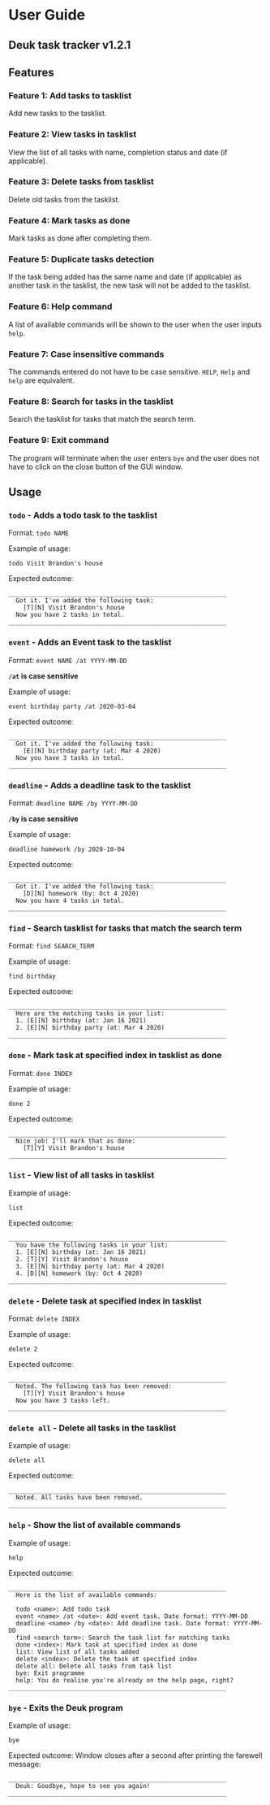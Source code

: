 # User Guide

## Deuk task tracker v1.2.1

## Features 

### Feature 1: Add tasks to tasklist
Add new tasks to the tasklist.

### Feature 2: View tasks in tasklist
View the list of all tasks with name, completion status and date (if applicable).

### Feature 3: Delete tasks from tasklist
Delete old tasks from the tasklist.

### Feature 4: Mark tasks as done
Mark tasks as done after completing them.

### Feature 5: Duplicate tasks detection
If the task being added has the same name and date (if applicable) as another task in
the tasklist, the new task will not be added to the tasklist.

### Feature 6: Help command
A list of available commands will be shown to the user when the user inputs `help`.

### Feature 7: Case insensitive commands
The commands entered do not have to be case sensitive. `HELP`, `Help` and `help` are equivalent.

### Feature 8: Search for tasks in the tasklist
Search the tasklist for tasks that match the search term.

### Feature 9: Exit command
The program will terminate when the user enters `bye` and the user does not have to 
click on the close button of the GUI window.

## Usage

### `todo` - Adds a todo task to the tasklist

Format: `todo NAME`

Example of usage: 

`todo Visit Brandon's house`

Expected outcome:

    ____________________________________________________________
      Got it. I've added the following task: 
        [T][N] Visit Brandon's house
      Now you have 2 tasks in total.
    ____________________________________________________________


### `event` - Adds an Event task to the tasklist

Format: `event NAME /at YYYY-MM-DD`

**`/at` is case sensitive**

Example of usage: 

`event birthday party /at 2020-03-04`

Expected outcome:

    ____________________________________________________________
      Got it. I've added the following task: 
        [E][N] birthday party (at: Mar 4 2020)
      Now you have 3 tasks in total.
    ____________________________________________________________


### `deadline` - Adds a deadline task to the tasklist

Format: `deadline NAME /by YYYY-MM-DD`

**`/by` is case sensitive**

Example of usage: 

`deadline homework /by 2020-10-04`

Expected outcome:

    ____________________________________________________________
      Got it. I've added the following task: 
        [D][N] homework (by: Oct 4 2020)
      Now you have 4 tasks in total.
    ____________________________________________________________


### `find` - Search tasklist for tasks that match the search term

Format: `find SEARCH_TERM`

Example of usage: 

`find birthday`

Expected outcome:

    ____________________________________________________________
      Here are the matching tasks in your list:
      1. [E][N] birthday (at: Jan 16 2021)
      2. [E][N] birthday party (at: Mar 4 2020)
    ____________________________________________________________


### `done` - Mark task at specified index in tasklist as done

Format: `done INDEX`

Example of usage: 

`done 2`

Expected outcome:

    ____________________________________________________________
      Nice job! I'll mark that as done:
        [T][Y] Visit Brandon's house
    ____________________________________________________________


### `list` - View list of all tasks in tasklist

Example of usage: 

`list`

Expected outcome:

    ____________________________________________________________
      You have the following tasks in your list:
      1. [E][N] birthday (at: Jan 16 2021)
      2. [T][Y] Visit Brandon's house
      3. [E][N] birthday party (at: Mar 4 2020)
      4. [D][N] homework (by: Oct 4 2020)
    ____________________________________________________________


### `delete` - Delete task at specified index in tasklist

Format: `delete INDEX`

Example of usage: 

`delete 2`

Expected outcome:

    ____________________________________________________________
      Noted. The following task has been removed:
        [T][Y] Visit Brandon's house
      Now you have 3 tasks left.
    ____________________________________________________________


### `delete all` - Delete all tasks in the tasklist

Example of usage: 

`delete all`

Expected outcome:

    ____________________________________________________________
      Noted. All tasks have been removed.
    ____________________________________________________________


### `help` - Show the list of available commands

Example of usage: 

`help`

Expected outcome:

    ____________________________________________________________
      Here is the list of available commands:

      todo <name>: Add todo task
      event <name> /at <date>: Add event task. Date format: YYYY-MM-DD
      deadline <name> /by <date>: Add deadline task. Date format: YYYY-MM-DD
      find <search term>: Search the task list for matching tasks
      done <index>: Mark task at specified index as done
      list: View list of all tasks added
      delete <index>: Delete the task at specified index
      delete all: Delete all tasks from task list
      bye: Exit programme
      help: You do realise you're already on the help page, right?
    ____________________________________________________________


### `bye` - Exits the Deuk program

Example of usage: 

`bye`

Expected outcome:
Window closes after a second after printing the farewell message:

    ____________________________________________________________
      Deuk: Goodbye, hope to see you again!
    ____________________________________________________________
